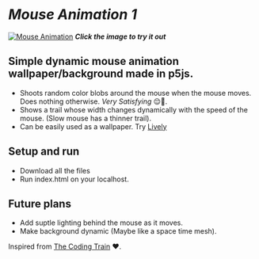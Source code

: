 # ***Mouse Animation 1***
[![Mouse Animation](https://user-images.githubusercontent.com/94090874/207052528-87d1bad4-318e-4b82-aae2-503aad643d3a.png)](https://buggermenot.github.io/Mouse-Animation-1/)
***Click the image to try it out***
## Simple dynamic mouse animation wallpaper/background  made in **p5js**.
- Shoots random color blobs around the mouse when the mouse moves. Does nothing otherwise. *Very Satisfying* :relieved::pinched_fingers:.
- Shows a trail whose width changes dynamically with the speed of the mouse. (Slow mouse has a thinner trail).
- Can be easily used as a wallpaper. Try [Lively](https://rocksdanister.github.io/lively/)

## Setup and run
- Download all the files
- Run index.html on your localhost.

## Future plans
- Add suptle lighting behind the mouse as it moves.
- Make background dynamic (Maybe like a space time mesh).

Inspired from [The Coding Train](https://www.youtube.com/@TheCodingTrain) :heart:.
